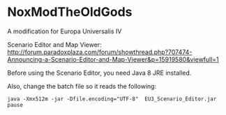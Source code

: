 NoxModTheOldGods
================

A modification for Europa Universalis IV

Scenario Editor and Map Viewer:<br>
http://forum.paradoxplaza.com/forum/showthread.php?707474-Announcing-a-Scenario-Editor-and-Map-Viewer&p=15919580&viewfull=1

Before using the Scenario Editor, you need Java 8 JRE installed.

Also, change the batch file so it reads the following:
```batch
java -Xmx512m -jar -Dfile.encoding="UTF-8"  EU3_Scenario_Editor.jar
pause
```
